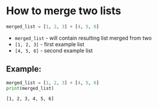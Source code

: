 # How to merge two lists

```python
merged_list = [1, 2, 3] + [4, 5, 6]
```

- `merged_list` - will contain resulting list merged from two
- `[1, 2, 3]` - first example list
- `[4, 5, 6]` - second example list

## Example: 
```python
merged_list = [1, 2, 3] + [4, 5, 6]
print(merged_list)
```
```
[1, 2, 3, 4, 5, 6]

```
